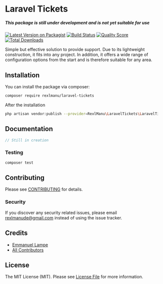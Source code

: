 # Laravel Tickets

##### This package is still under development and is not yet suitable for use

[![Latest Version on Packagist](https://img.shields.io/packagist/v/rexlmanu/laravel-tickets.svg?style=flat-square)](https://packagist.org/packages/rexlmanu/laravel-tickets)
[![Build Status](https://img.shields.io/travis/rexlmanu/laravel-tickets/master.svg?style=flat-square)](https://travis-ci.org/rexlmanu/laravel-tickets)
[![Quality Score](https://img.shields.io/scrutinizer/g/rexlmanu/laravel-tickets.svg?style=flat-square)](https://scrutinizer-ci.com/g/rexlmanu/laravel-tickets)
[![Total Downloads](https://img.shields.io/packagist/dt/rexlmanu/laravel-tickets.svg?style=flat-square)](https://packagist.org/packages/rexlmanu/laravel-tickets)

Simple but effective solution to provide support. Due to its lightweight construction, it fits into any project. In addition, it offers a wide range of configuration options from the start and is therefore suitable for any area.

## Installation

You can install the package via composer:

```bash
composer require rexlmanu/laravel-tickets
```

After the installation
```bash
php artisan vendor:publish --provider=RexlManu\LaravelTickets\LaravelTicketsServiceProvider
```

## Documentation

``` php
// Still in creation
```

### Testing

``` bash
composer test
```

## Contributing

Please see [CONTRIBUTING](CONTRIBUTING.md) for details.

### Security

If you discover any security related issues, please email rexlmanude@gmail.com instead of using the issue tracker.

## Credits

- [Emmanuel Lampe](https://github.com/rexlmanu)
- [All Contributors](../../contributors)

## License

The MIT License (MIT). Please see [License File](LICENSE.md) for more information.
